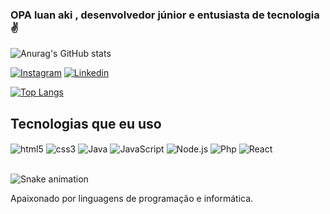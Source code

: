 ### OPA luan aki , desenvolvedor júnior e entusiasta de tecnologia✌️

![Anurag's GitHub stats](https://github-readme-stats.vercel.app/api?username=MokiiI-98&show_icons=true&theme=dark&include_all_commits=true&count_private=true)

[![Instagram](https://img.shields.io/badge/Instagram-E4405F?style=for-the-badge&logo=instagram&logoColor=white)](https://instagram.com/mokiil_98)
[![Linkedin](https://img.shields.io/badge/LinkedIn-0077B5?style=for-the-badge&logo=linkedin&logoColor=white)](https://www.linkedin.com/in/luan-lima-barbosa-470ba2244/)


[![Top Langs](https://github-readme-stats.vercel.app/api/top-langs/?username=MokiiI-98)](https://github.com/MokiiI-98/github-readme-stats)

## Tecnologias que eu uso 
<div style="display:inline_block">
<img align="center" alt="html5" src="https://img.shields.io/badge/HTML5-E34F26?style=for-the-badge&logo=html5&logoColor=white">
<img align="center" alt="css3" src="https://img.shields.io/badge/CSS3-1572B6?style=for-the-badge&logo=css3&logoColor=white">
<img align="center" alt="Java" src="https://img.shields.io/badge/Java-ED8B00?style=for-the-badge&logo=java&logoColor=white">
<img align="center"alt="JavaScript" src="https://img.shields.io/badge/JavaScript-F7DF1E?style=for-the-badge&logo=javascript&logoColor=black">
<img align="center"alt="Node.js" src="https://img.shields.io/badge/Node.js-43853D?style=for-the-badge&logo=node.js&logoColor=white">
<img align="center"alt="Php" src="https://img.shields.io/badge/PHP-777BB4?style=for-the-badge&logo=php&logoColor=white">
<img align="center"alt="React" src="https://img.shields.io/badge/React-20232A?style=for-the-badge&logo=react&logoColor=61DAFB"><br/><br/>
 

![Snake animation](https://github.com/MokiiI-98/MokiiI-98/blob/output/github-contribution-grid-snake.svg)
</div>
 Apaixonado por linguagens de programação e informática.
